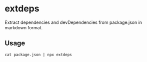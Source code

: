 # extdeps

Extract dependencies and devDependencies from package.json in markdown format.

## Usage

`cat package.json | npx extdeps`
